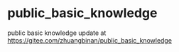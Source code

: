 # public_basic_knowledge
public basic knowledge
update at https://gitee.com/zhuangbinan/public_basic_knowledge
